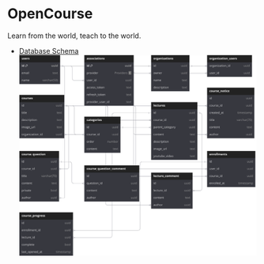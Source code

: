 # OpenCourse

Learn from the world, teach to the world.

- [Database Schema](https://dbdocs.io/issac4892/opencourse)
![Database Schema](/public/OpenCourse.svg?raw=true)
